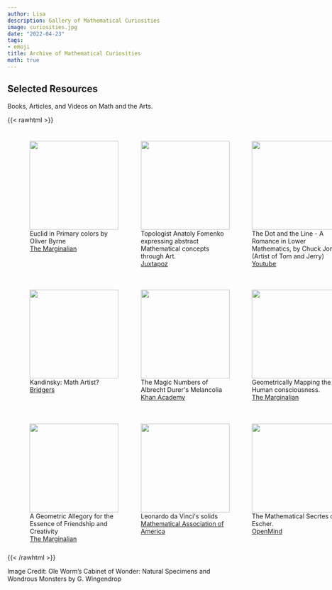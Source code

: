 ```yaml
---
author: Lisa
description: Gallery of Mathematical Curiosities
image: curiosities.jpg
date: "2022-04-23"
tags:
- emoji
title: Archive of Mathematical Curiosities
math: true
---
```



## Selected Resources
Books, Articles, and Videos on Math and the Arts.




{{< rawhtml >}}
<!-- row 1 -->
<div style="display: flex; width:100%;padding-left:5%;align-content:center;">
<!-- img 1 -->
<div style="padding:5%;justify-content: center;" >
<a font-size=14px href="https://www.themarginalian.org/2013/11/29/taschen-oliver-byrne-euclids-elements/">
<img src="/images/gallery/books.jpg" style="width:200px;">  </a>
<br> Euclid in Primary colors by Oliver Byrne 
<br><a font-size=14px href="https://www.themarginalian.org/2013/11/29/taschen-oliver-byrne-euclids-elements/">The Marginalian</a>
</div>
<!-- img 2 -->
<div style="padding:5%;justify-content: center;">
<a href="https://www.juxtapoz.com/news/illustration/expressing-abstract-mathematical-concepts-through-art/">
<img src="/images/gallery/dice.jpg" style="width:200px;">  </a>
<br>Topologist Anatoly Fomenko expressing abstract Mathematical concepts through Art.
<br><a href="https://www.juxtapoz.com/news/illustration/expressing-abstract-mathematical-concepts-through-art/">Juxtapoz</a>
</div>
<!-- img 3 -->
<div style="padding:5%; justify-content: center;">
<a href="https://www.youtube.com/watch?v=D_QhIVYlcmE">
<img src="/images/gallery/dotline.png" style="width:200px;"> </a>
<br>The Dot and the Line - A Romance in Lower Mathematics, by Chuck Jones (Artist of Tom and Jerry)
<br><a href="https://www.youtube.com/watch?v=D_QhIVYlcmE">Youtube</a>
</div>
</div>   

<!-- row 2 -->
<div style="display: flex; width:100%;padding-left:5%;">
<!-- img 4 -->
<div style="padding:5%;justify-content: center;">
<a href="https://archive.bridgesmathart.org/2013/bridges2013-473.pdf">
<img src="/images/gallery/kandinsky.jpeg" style="width:200px;">  </a>
<br> Kandinsky: Math Artist?
<br><a href="https://archive.bridgesmathart.org/2013/bridges2013-473.pdf">Bridgers</a>
</div>
<!-- img 5 -->
<div style="padding:5%;justify-content: center;">
<a href="https://www.khanacademy.org/humanities/renaissance-reformation/northern/durer/a/what-is-melencolia">
<img src="/images/gallery/melancolia.jpg" style="width:200px;"> </a>
<br>The Magic Numbers of Albrecht Durer's Melancolia
<br><a href="https://www.khanacademy.org/humanities/renaissance-reformation/northern/durer/a/what-is-melencolia">Khan Academy</a>
</div>
<!-- img 6 -->
<div style="padding:5%; justify-content: center;">
<a href="https://www.themarginalian.org/2012/11/20/geometrical-psychology-benjamin-betts/">
<img src="/images/gallery/mind.png" style="width:200px;"> </a>
<br>Geometrically Mapping the Human consciousness.
<br><a href="https://www.themarginalian.org/2012/11/20/geometrical-psychology-benjamin-betts/">The Marginalian</a>
</div>
</div>  

<!-- row 2 -->
<div style="display: flex; width:100%;padding-left:5%;">
<!-- img 7 -->
<div style="padding:5%;justify-content: center;">
<a href="https://www.themarginalian.org/2014/10/08/wednesday-anne-bertier/">
<img src="/images/gallery/friendship.png" style="width:200px;">  </a>
<br> A Geometric Allegory for the Essence of Friendship and Creativity 
<br><a href="https://www.themarginalian.org/2014/10/08/wednesday-anne-bertier/">The Marginalian</a>
</div>
<!-- img 8 -->
<div style="padding:5%;justify-content: center;">
<a href="https://www.maa.org/press/periodicals/convergence/leonardo-da-vincis-geometric-sketches-introduction">
<img src="/images/gallery/vinci.jpg" style="width:200px;"> </a>
<br>Leonardo da Vinci's solids
<br><a href="https://www.maa.org/press/periodicals/convergence/leonardo-da-vincis-geometric-sketches-introduction">Mathematical Association of America</a>
</div>
<!-- img 9 -->
<div style="padding:5%; justify-content: center;">
<a href="https://www.bbvaopenmind.com/en/science/leading-figures/the-mathematical-secrets-of-escher/">
<img src="/images/gallery/relativity.jpg" style="width:200px;"> </a>
<br>The Mathematical Secrtes of Escher.
<br><a href="https://www.bbvaopenmind.com/en/science/leading-figures/the-mathematical-secrets-of-escher/">OpenMind</a>
</div>
</div>  
{{< /rawhtml >}}

<!-- ![drawing](/images/summary.png "cap") -->
Image Credit: Ole Worm’s Cabinet of Wonder: Natural Specimens and Wondrous Monsters by G. Wingendrop